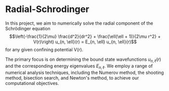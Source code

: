# Radial-Schrodinger

In this project, we aim to numerically solve the radial component of the Schrödinger equation
$$\left(-\frac{1}{2\mu} \frac{d^2}{dr^2} + \frac{\ell(\ell + 1)}{2\mu r^2} + V(r)\right) u_{n, \ell}(r) = E_{n, \ell} u_{n, \ell}(r)$$
for any given confining potential V(r). 

The primary focus is on determining the bound state wavefunctions $u_{n, \ell}(r)$ and the corresponding energy eigenvalues $E_{n, \ell}$. We employ a range of numerical analysis techniques, including the Numerov method, the shooting method, bisection search, and Newton's method, to achieve our computational objectives.

